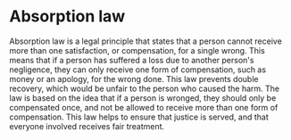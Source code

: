 # Absorption law

Absorption law is a legal principle that states that a person cannot receive more than one satisfaction, or compensation, for a single wrong. This means that if a person has suffered a loss due to another person's negligence, they can only receive one form of compensation, such as money or an apology, for the wrong done. This law prevents double recovery, which would be unfair to the person who caused the harm. The law is based on the idea that if a person is wronged, they should only be compensated once, and not be allowed to receive more than one form of compensation. This law helps to ensure that justice is served, and that everyone involved receives fair treatment.
